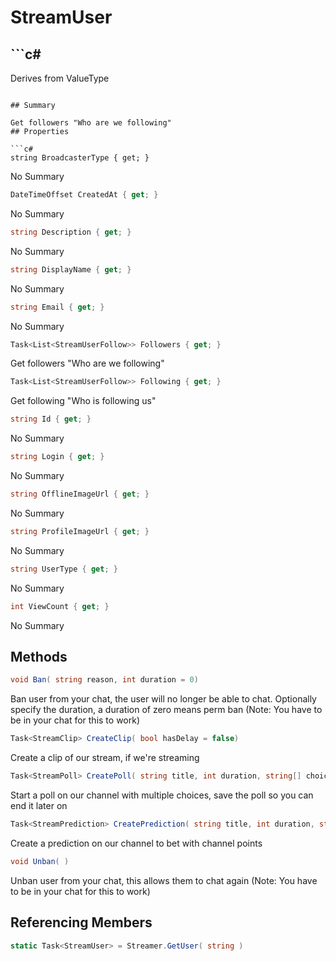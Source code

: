 # StreamUser

## ```c#
Derives from ValueType
```

## Summary

Get followers "Who are we following"
## Properties

```c#
string BroadcasterType { get; } 
```
No Summary
```c#
DateTimeOffset CreatedAt { get; } 
```
No Summary
```c#
string Description { get; } 
```
No Summary
```c#
string DisplayName { get; } 
```
No Summary
```c#
string Email { get; } 
```
No Summary
```c#
Task<List<StreamUserFollow>> Followers { get; } 
```
Get followers "Who are we following"
```c#
Task<List<StreamUserFollow>> Following { get; } 
```
Get following "Who is following us"
```c#
string Id { get; } 
```
No Summary
```c#
string Login { get; } 
```
No Summary
```c#
string OfflineImageUrl { get; } 
```
No Summary
```c#
string ProfileImageUrl { get; } 
```
No Summary
```c#
string UserType { get; } 
```
No Summary
```c#
int ViewCount { get; } 
```
No Summary
## Methods

```c#
void Ban( string reason, int duration = 0) 
```
Ban user from your chat, the user will no longer be able to chat.
Optionally specify the duration, a duration of zero means perm ban
(Note: You have to be in your chat for this to work)
```c#
Task<StreamClip> CreateClip( bool hasDelay = false) 
```
Create a clip of our stream, if we're streaming
```c#
Task<StreamPoll> CreatePoll( string title, int duration, string[] choices) 
```
Start a poll on our channel with multiple choices, save the poll so you can end it later on
```c#
Task<StreamPrediction> CreatePrediction( string title, int duration, string firstOutcome, string secondOutcome) 
```
Create a prediction on our channel to bet with channel points
```c#
void Unban( ) 
```
Unban user from your chat, this allows them to chat again
(Note: You have to be in your chat for this to work)
## Referencing Members

```c#
static Task<StreamUser> = Streamer.GetUser( string ) 
```

